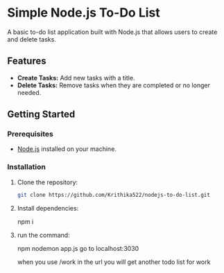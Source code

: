 # Simple Node.js To-Do List

A basic to-do list application built with Node.js that allows users to create and delete tasks.

## Features

- **Create Tasks:** Add new tasks with a title.
- **Delete Tasks:** Remove tasks when they are completed or no longer needed.

## Getting Started

### Prerequisites

- [Node.js](https://nodejs.org/) installed on your machine.

### Installation

1. Clone the repository:

   ```bash
   git clone https://github.com/Krithika522/nodejs-to-do-list.git

2. Install dependencies:
    
    npm i

3. run the command:

    npm nodemon app.js
    go to localhost:3030

    when you use /work in the url you will get another todo list for work
